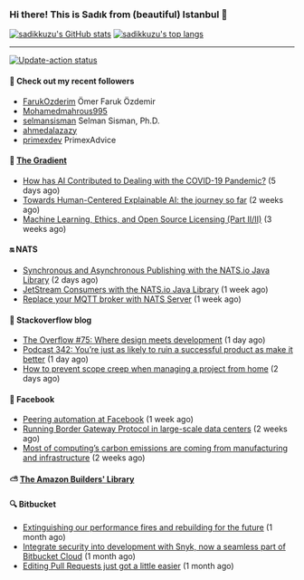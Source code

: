 ### Hi there! This is Sadık from (beautiful) Istanbul 👋

[![sadikkuzu's GitHub stats](https://github-readme-stats.vercel.app/api?username=sadikkuzu&show_icons=true&theme=dark&hide=stars&hide_title=true)](https://github.com/sadikkuzu)
[![sadikkuzu's top langs](https://github-readme-stats.vercel.app/api/top-langs/?username=sadikkuzu&langs_count=6&layout=compact&theme=dark&hide_title=true)](https://github.com/sadikkuzu)

---

[![Update-action status](https://github.com/sadikkuzu/sadikkuzu/actions/workflows/sadikkuzu.yml/badge.svg)](https://github.com/sadikkuzu/sadikkuzu/actions/workflows/sadikkuzu.yml)

#### 🔭 Check out my recent followers

- [FarukOzderim](https://github.com/FarukOzderim) Ömer Faruk Özdemir
- [Mohamedmahrous995](https://github.com/Mohamedmahrous995) 
- [selmansisman](https://github.com/selmansisman) Selman Sisman, Ph.D.
- [ahmedalazazy](https://github.com/ahmedalazazy) 
- [primexdev](https://github.com/primexdev) PrimexAdvice


#### 🔻 [The Gradient](https://thegradient.pub)

- [How has AI Contributed to Dealing with the COVID-19 Pandemic?](https://thegradient.pub/how-has-ai-contributed-to-dealing-with-the-covid-19-pandemic/) (5 days ago)
- [Towards Human-Centered Explainable AI: the journey so far](https://thegradient.pub/human-centered-explainable-ai/) (2 weeks ago)
- [Machine Learning, Ethics, and Open Source Licensing (Part II/II)](https://thegradient.pub/machine-learning-ethics-and-open-source-licensing-2/) (3 weeks ago)


#### 🔛 NATS

- [Synchronous and Asynchronous Publishing with the NATS.io Java Library](https://nats.io/blog/sync-async-publish-java-client/) (2 days ago)
- [JetStream Consumers with the NATS.io Java Library](https://nats.io/blog/jetstream-java-client-03-consume/) (1 week ago)
- [Replace your MQTT broker with NATS Server](https://nats.io/blog/replace-your-mqtt-broker-with-nats/) (1 week ago)


#### 📰 Stackoverflow blog

- [The Overflow #75: Where design meets development](https://stackoverflow.blog/2021/05/28/the-overflow-75-where-design-meets-development/) (1 day ago)
- [Podcast 342: You’re just as likely to ruin a successful product as make it better](https://stackoverflow.blog/2021/05/28/podcast-342-youre-just-as-likely-to-ruin-a-successful-product-as-make-it-better/) (1 day ago)
- [How to prevent scope creep when managing a project from home](https://stackoverflow.blog/2021/05/27/how-to-prevent-scope-creep-when-managing-a-project-from-home/) (2 days ago)


#### 📢 Facebook

- [Peering automation at Facebook](https://engineering.fb.com/2021/05/20/networking-traffic/peering-automation/) (1 week ago)
- [Running Border Gateway Protocol in large-scale data centers](https://engineering.fb.com/2021/05/13/data-center-engineering/bgp/) (2 weeks ago)
- [Most of computing’s carbon emissions are coming from manufacturing and infrastructure](https://tech.fb.com/sustainable-computing/) (2 weeks ago)


#### ⛅ [The Amazon Builders' Library](https://aws.amazon.com/builders-library/)


#### 🔍 Bitbucket

- [Extinguishing our performance fires and rebuilding for the future](https://bitbucket.org/blog/extinguishing-our-performance-fires-and-rebuilding-for-the-future) (1 month ago)
- [Integrate security into development with Snyk, now a seamless part of Bitbucket Cloud](https://bitbucket.org/blog/security-code-scanning) (1 month ago)
- [Editing Pull Requests just got a little easier](https://bitbucket.org/blog/editing-pull-requests-just-got-a-little-easier) (1 month ago)


